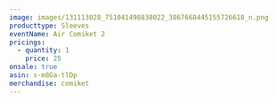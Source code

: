 ```yaml
---
image: images/131113028_751041498838022_3867668445155726618_n.png
producttype: Sleeves
eventName: Air Comiket 2
pricings:
  - quantity: 1
    price: 25
onsale: true
asin: s-m8Ga-tlDp
merchandise: comiket
---
```

